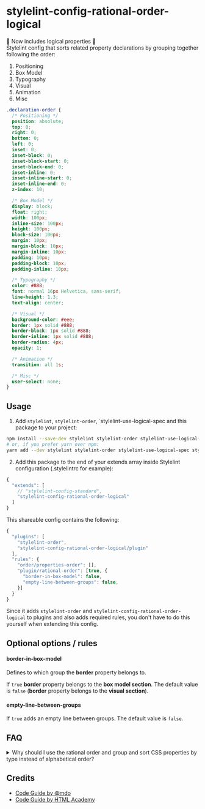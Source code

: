 # stylelint-config-rational-order-logical

🎉 Now includes logical properties 🎉\
Stylelint config that sorts related property declarations by grouping together following the order:

1.  Positioning
2.  Box Model
3.  Typography
4.  Visual
5.  Animation
6.  Misc

```css
.declaration-order {
  /* Positioning */
  position: absolute;
  top: 0;
  right: 0;
  bottom: 0;
  left: 0;
  inset: 0;
  inset-block: 0;
  inset-block-start: 0;
  inset-block-end: 0;
  inset-inline: 0;
  inset-inline-start: 0;
  inset-inline-end: 0;
  z-index: 10;

  /* Box Model */
  display: block;
  float: right;
  width: 100px;
  inline-size: 100px;
  height: 100px;
  block-size: 100px;
  margin: 10px;
  margin-block: 10px;
  margin-inline: 10px;
  padding: 10px;
  padding-block: 10px;
  padding-inline: 10px;

  /* Typography */
  color: #888;
  font: normal 16px Helvetica, sans-serif;
  line-height: 1.3;
  text-align: center;

  /* Visual */
  background-color: #eee;
  border: 1px solid #888;
  border-block: 1px solid #888;
  border-inline: 1px solid #888;
  border-radius: 4px;
  opacity: 1;

  /* Animation */
  transition: all 1s;

  /* Misc */
  user-select: none;
}
```

## Usage

1.  Add `stylelint`, `stylelint-order`, `stylelint-use-logical-spec and this package to your project:

```bash
npm install --save-dev stylelint stylelint-order stylelint-use-logical-spec stylelint-config-rational-order
# or, if you prefer yarn over npm:
yarn add --dev stylelint stylelint-order stylelint-use-logical-spec stylelint-config-rational-order
```

2.  Add this package to the end of your extends array inside Stylelint
    configuration (.stylelintrc for example):

```javascript
{
  "extends": [
    // "stylelint-config-standard",
    "stylelint-config-rational-order-logical"
  ]
}
```

This shareable config contains the following:
```javascript
{
  "plugins": [
    "stylelint-order",
    "stylelint-config-rational-order-logical/plugin"
  ],
  "rules": {
    "order/properties-order": [],
    "plugin/rational-order": [true, {
      "border-in-box-model": false,
      "empty-line-between-groups": false,
    }]
  }
}
```

Since it adds `stylelint-order` and `stylelint-config-rational-order-logical` to plugins and also adds required rules, you don't have to do this yourself when extending this config.


## Optional options / rules

#### border-in-box-model

Defines to which group the **border** property belongs to.

If `true` **border** property belongs to the **box model section**.
The default value is `false` (**border** property belongs to the **visual section**).


#### empty-line-between-groups

If `true` adds an empty line between groups. The default value is `false`.

## FAQ

<details>
  <summary>Why should I use the rational order and group and sort CSS properties by type instead of alphabetical order?</summary>

  The pros and cons of both ways in detail:

* [Happy Potter and the Order of CSS](https://dev.to/thekashey/happy-potter-and-the-order-of-css-5ec)
* [“Outside In” — Ordering CSS Properties by Importance](https://webdesign.tutsplus.com/articles/outside-in-ordering-css-properties-by-importance--cms-21685)
</details>

## Credits

* [Code Guide by @mdo](http://codeguide.co/)
* [Code Guide by HTML Academy](https://github.com/htmlacademy/codeguide)

[l-img]: https://img.shields.io/npm/l/stylelint-config-rational-order.svg?style=flat-square
